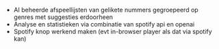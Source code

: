 ﻿- AI beheerde afspeellijsten van gelikete nummers gegroepeerd op genres met suggesties erdoorheen
- Analyse en statistieken via combinatie van spotify api en openai
- Spotify knop werkend maken (evt in-browser player als dat via spotify kan)